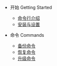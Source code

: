 * 开始  Getting Started

  * [命令行介绍](README.md)
  * [安装与设置](setup.md)  

* 命令 Commands

  * [备份命令](backup.md)
  * [恢复命令](restore.md)
  * [升级命令](update.md)

<!-- ## 其他  Others

* [跨数据库迁移](database-convert/index.md)
* [解密数据库连接字符串](connection-string/index.md) -->